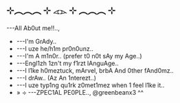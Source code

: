 ## ⊹︵︵︵ ⊹ 𓂁𓂄 ⊹ ︵︵︵ ⊹
---All Ab0ut me!!..,

* ---I'm GrAdy..
* ---I uze he/h1m pr0n0unz..
* ---I'm A m1n0r.. (prefer t0 n0t sAy my Age..)
* ---Engl1zh 1zn't my f1rzt lAnguAge..
* ---I l1ke h0meztuck, mArvel, brbA And 0ther fAnd0mz..
* ---I drAw.. (Az An 1nterezt..)
* ---I uze typ1ng qu1rk z0met1mez when 1 feel l1ke it..
* » ⟢ ---ZPEC1AL PE0PLE.., @greenbeanx3 ^^
